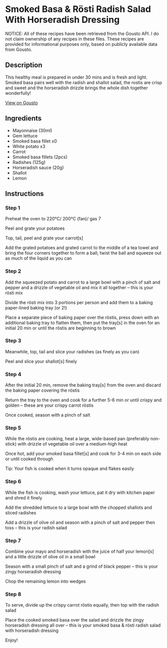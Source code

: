 # Smoked Basa & Rösti Radish Salad With Horseradish Dressing

NOTICE: All of these recipes have been retrieved from the Gousto API. I do not claim ownership of any recipes in these files. These recipes are provided for informational purposes only, based on publicly available data from Gousto.

## Description

This healthy meal is prepared in under 30 mins and is fresh and light. 
Smoked basa pairs well with the radish and shallot salad, the rostis are crisp and sweet and the horseradish drizzle brings the whole dish together wonderfully!

[View on Gousto](https://www.gousto.co.uk/recipes/cookbook/smoked-basa-rosti-radish-salad-with-horseradish-dressing)

## Ingredients

- Mayonnaise (30ml)
- Gem lettuce
- Smoked basa fillet x0
- White potato x3
- Carrot
- Smoked basa fillets (2pcs)
- Radishes (125g)
- Horseradish sauce (20g)
- Shallot
- Lemon

## Instructions


### Step 1

Preheat the oven to 220°C/ 200°C (fan)/ gas 7

Peel and grate your potatoes

Top, tail, peel and grate your carrot[s]

Add the grated potatoes and grated carrot to the middle of a tea towel and bring the four corners together to form a ball, twist the ball and squeeze out as much of the liquid as you can


### Step 2

Add the squeezed potato and carrot to a large bowl with a pinch of salt and pepper and a drizzle of vegetable oil and mix it all together – this is your rösti mix

Divide the rösti mix into 3 portions per person and add them to a baking paper-lined baking tray (or 2!)

Place a separate piece of baking paper over the röstis, press down with an additional baking tray to flatten them, then put the tray[s] in the oven for an initial 20 min or until the röstis are beginning to brown


### Step 3

Meanwhile, top, tail and slice your radishes (as finely as you can)

Peel and slice your shallot[s] finely


### Step 4

After the initial 20 min, remove the baking tray<span class="text-danger">[s]</span> from the oven and discard the baking paper covering the röstis

Return the tray to the oven and cook for a further 5-6 min or until crispy and golden – these are your crispy carrot röstis

Once cooked, season with a pinch of salt


### Step 5

While the röstis are cooking, heat a large, wide-based pan (preferably non-stick) with drizzle of vegetable oil over a medium-high heat

Once hot, add your smoked basa fillet[s] and cook for 3-4 min on each side or until cooked through

Tip: Your fish is cooked when it turns opaque and flakes easily


### Step 6

While the fish is cooking, wash your lettuce, pat it dry with kitchen paper and shred it finely

Add the shredded lettuce to a large bowl with the chopped shallots and sliced radishes

Add a drizzle of olive oil and season with a pinch of salt and pepper then toss – this is your radish salad


### Step 7

Combine your mayo and horseradish with the juice of half your lemon[s] and a little drizzle of olive oil in a small bowl

Season with a small pinch of salt and a grind of black pepper – this is your zingy horseradish dressing

Chop the remaining lemon into wedges

### Step 8

To serve, divide up the crispy carrot röstis equally, then top with the radish salad

Place the cooked smoked basa over the salad and drizzle the zingy horseradish dressing all over – this is your smoked basa & rösti radish salad with horseradish dressing

Enjoy!

